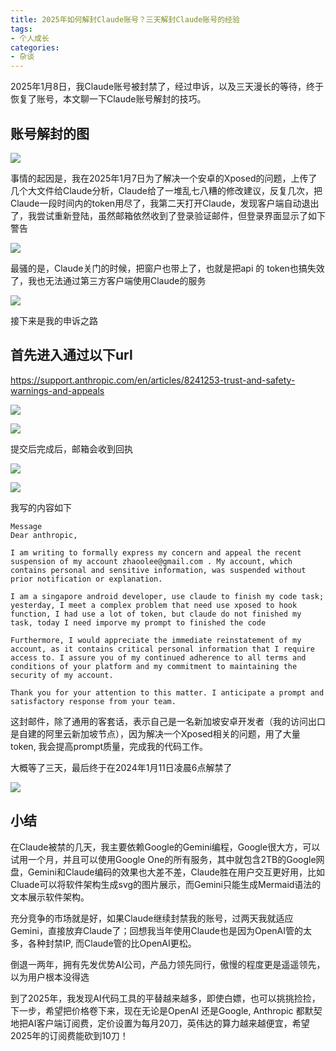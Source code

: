 ```yaml
---
title: 2025年如何解封Claude账号？三天解封Claude账号的经验
tags:
- 个人成长
categories:
- 杂谈
---
```




2025年1月8日，我Claude账号被封禁了，经过申诉，以及三天漫长的等待，终于恢复了账号，本文聊一下Claude账号解封的技巧。

## 账号解封的图

![](https://cdn.fangyuanxiaozhan.com/assets/1736577198878fFwDshJH.png)



事情的起因是，我在2025年1月7日为了解决一个安卓的Xposed的问题，上传了几个大文件给Claude分析，Claude给了一堆乱七八糟的修改建议，反复几次，把Claude一段时间内的token用尽了，我第二天打开Claude，发现客户端自动退出了，我尝试重新登陆，虽然邮箱依然收到了登录验证邮件，但登录界面显示了如下警告



![](https://cdn.fangyuanxiaozhan.com/assets/1736578429910wnS85bRH.png)

最骚的是，Claude关门的时候，把窗户也带上了，也就是把api 的 token也搞失效了，我也无法通过第三方客户端使用Claude的服务



![](https://cdn.fangyuanxiaozhan.com/assets/1736578564513AcZjCHA5.png)

接下来是我的申诉之路

## 首先进入通过以下url



https://support.anthropic.com/en/articles/8241253-trust-and-safety-warnings-and-appeals

![](https://cdn.fangyuanxiaozhan.com/assets/1736577711952He1YPXHY.png)

![](https://cdn.fangyuanxiaozhan.com/assets/17365778516164Q4i4RSB.png)

提交后完成后，邮箱会收到回执

![](https://cdn.fangyuanxiaozhan.com/assets/17365779924912Ejme7aw.png)

![](https://cdn.fangyuanxiaozhan.com/assets/1736578044527CHy6iCAN.png)

我写的内容如下

```
Message
Dear anthropic,

I am writing to formally express my concern and appeal the recent suspension of my account zhaoolee@gmail.com . My account, which contains personal and sensitive information, was suspended without prior notification or explanation.

I am a singapore android developer, use claude to finish my code task; yesterday, I meet a complex problem that need use xposed to hook function, I had use a lot of token, but claude do not finished my task, today I need imporve my prompt to finished the code

Furthermore, I would appreciate the immediate reinstatement of my account, as it contains critical personal information that I require access to. I assure you of my continued adherence to all terms and conditions of your platform and my commitment to maintaining the security of my account.

Thank you for your attention to this matter. I anticipate a prompt and satisfactory response from your team.
```



这封邮件，除了通用的客套话，表示自己是一名新加坡安卓开发者（我的访问出口是自建的阿里云新加坡节点），因为解决一个Xposed相关的问题，用了大量token, 我会提高prompt质量，完成我的代码工作。



大概等了三天，最后终于在2024年1月11日凌晨6点解禁了

![](https://cdn.fangyuanxiaozhan.com/assets/1736578704954SfY2RyJd.png)

## 小结



在Claude被禁的几天，我主要依赖Google的Gemini编程，Google很大方，可以试用一个月，并且可以使用Google One的所有服务，其中就包含2TB的Google网盘，Gemini和Claude编码的效果也大差不差，Claude胜在用户交互更好用，比如Cluade可以将软件架构生成svg的图片展示，而Gemini只能生成Mermaid语法的文本展示软件架构。

充分竞争的市场就是好，如果Claude继续封禁我的账号，过两天我就适应Gemini，直接放弃Claude了；回想我当年使用Claude也是因为OpenAI管的太多，各种封禁IP, 而Claude管的比OpenAI更松。

倒退一两年，拥有先发优势AI公司，产品力领先同行，傲慢的程度更是遥遥领先，以为用户根本没得选

到了2025年，我发现AI代码工具的平替越来越多，即使白嫖，也可以挑挑捡捡，下一步，希望把价格卷下来，现在无论是OpenAI 还是Google, Anthropic 都默契地把AI客户端订阅费，定价设置为每月20刀，英伟达的算力越来越便宜，希望2025年的订阅费能砍到10刀！
